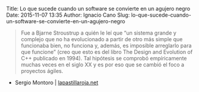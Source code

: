Title: Lo que sucede cuando un software se convierte en un agujero negro
Date: 2015-11-07 13:35
Author: Ignacio Cano
Slug: lo-que-sucede-cuando-un-software-se-convierte-en-un-agujero-negro

> Fue a Bjarne Stroustrup a quién le leí que “un sistema grande y
> complejo que no ha evolucionado a partir de otro más simple que
> funcionaba bien, no funciona y, además, es imposible arreglarlo para
> que funcione” (creo que esto es del libro The Design and Evolution of
> C++ publicado en 1994). Tal hipótesis se comprobó empíricamente muchas
> veces en el siglo XX y es por eso que se cambió el foco a proyectos
> ágiles.

- Sergio Montoro | [lapastillaroja.net][]

  [lapastillaroja.net]: http://lapastillaroja.net/2015/11/agujero-negro/
    "Lo que sucede cuando un software se convierte en un agujero negro"
